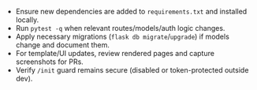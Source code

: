 - Ensure new dependencies are added to `requirements.txt` and installed locally.
- Run `pytest -q` when relevant routes/models/auth logic changes.
- Apply necessary migrations (`flask db migrate`/`upgrade`) if models change and document them.
- For template/UI updates, review rendered pages and capture screenshots for PRs.
- Verify `/init` guard remains secure (disabled or token-protected outside dev).